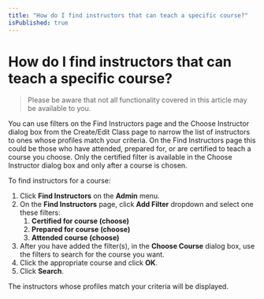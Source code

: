 ```yaml
---
title: "How do I find instructors that can teach a specific course?"
isPublished: true
---
```


# How do I find instructors that can teach a specific course?

> Please be aware that not all functionality covered in this article may be available to you.

You can use filters on the Find Instructors page and the Choose Instructor dialog box from the Create/Edit Class page to narrow the list of instructors to ones whose profiles match your criteria. On the Find Instructors page this could be those who have attended, prepared for, or are certified to teach a course you choose. Only the certified filter is available in the Choose Instructor dialog box and only after a course is chosen. 

To find instructors for a course:
1. Click **Find Instructors** on the **Admin** menu. 
1. On the **Find Instructors** page, click **Add Filter** dropdown and select one these filters:
     1. **Certified for course (choose)**
     1. **Prepared for course (choose)**
     1. **Attended course (choose)**
1. After you have added the filter(s), in the **Choose Course** dialog box, use the filters to search for the course you want. 
1. Click the appropriate course and click **OK**. 
1. Click **Search**.

The instructors whose profiles match your criteria will be displayed.
